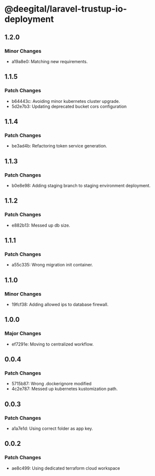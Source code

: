 # @deegital/laravel-trustup-io-deployment

## 1.2.0

### Minor Changes

- a19a8e0: Matching new requirements.

## 1.1.5

### Patch Changes

- b64443c: Avoiding minor kubernetes cluster upgrade.
- 5d2e7b3: Updating deprecated bucket cors configuration

## 1.1.4

### Patch Changes

- be3ad4b: Refactoring token service generation.

## 1.1.3

### Patch Changes

- b0e8e98: Adding staging branch to staging environment deployment.

## 1.1.2

### Patch Changes

- e882b13: Messed up db size.

## 1.1.1

### Patch Changes

- a55c335: Wrong migration init container.

## 1.1.0

### Minor Changes

- 19fcf38: Adding allowed ips to database firewall.

## 1.0.0

### Major Changes

- ef7291e: Moving to centralized workflow.

## 0.0.4

### Patch Changes

- 5715b87: Wrong .dockerignore modified
- 4c2e787: Messed up kubernetes kustomization path.

## 0.0.3

### Patch Changes

- a1a7e1d: Using correct folder as app key.

## 0.0.2

### Patch Changes

- ae8c499: Using dedicated terraform cloud workspace
